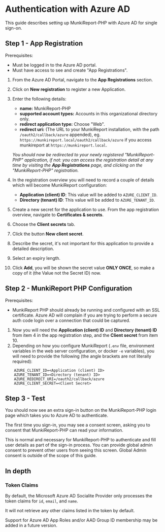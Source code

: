 # Authentication with Azure AD #

This guide describes setting up MunkiReport-PHP with Azure AD for single sign-on.

## Step 1 - App Registration ##

Prerequisites:

- Must be logged in to the Azure AD portal.
- Must have access to see and create "App Registrations".

1. From the Azure AD Portal, navigate to the **App Registrations** section.
2. Click on **New registration** to register a new Application.
3. Enter the following details:

    - **name:** MunkiReport-PHP
    - **supported account types:** Accounts in this organizational directory only.
    - **redirect application type:** Choose "Web".
    - **redirect uri:** (The URL to your MunkiReport installation, with the path `/oauth2/callback/azure` appended), eg.
        `https://munkireport.local/oauth2/callback/azure` if you access munkireport at `https://munkireport.local`.
   
    _You should now be redirected to your newly registered "MunkiReport-PHP" application, if not: you can access the registration
    detail at any time by visiting the **App Registrations** page, and clicking on the "MunkiReport-PHP" registration._

4. In the registration overview you will need to record a couple of details which will become MunkiReport configuration:
   - **Application (client) ID**: This value will be added to `AZURE_CLIENT_ID`.
   - **Directory (tenant) ID**: This value will be added to `AZURE_TENANT_ID`.

5. Create a new secret for the application to use. From the app registration overview, navigate to **Certificates & secrets**.
6. Choose the **Client secrets** tab.
7. Click the button **New client secret**.
8. Describe the secret, it's not important for this application to provide a detailed description.
9. Select an expiry length.
10. Click **Add**, you will be shown the secret value **ONLY ONCE**, so make a copy of it (the Value not the Secret ID) now.

## Step 2 - MunkiReport PHP Configuration ##

Prerequisites:

- MunkiReport PHP should already be running and configured with an SSL certificate. Azure AD will complain if you are
  trying to perform a secure auth code login over a connection that could be captured.

1. Now you will need the **Application (client) ID** and **Directory (tenant) ID** from item 4 in the app registration step,
   and the **Client secret** from item 10.
2. Depending on how you configure MunkiReport (`.env` file, environment variables in the web server configuration, or docker `-e` variables),
   you will need to provide the following (the angle brackets are not literally required):

```
    AZURE_CLIENT_ID=<Application (client) ID>
    AZURE_TENANT_ID=<Directory (tenant) ID>
    AZURE_REDIRECT_URI=/oauth2/callback/azure
    AZURE_CLIENT_SECRET=<Client Secret>
```

## Step 3 - Test ##

You should now see an extra sign-in button on the MunkiReport-PHP login page which takes you to Azure AD to authenticate.

The first time you sign-in, you may see a consent screen, asking you to consent that MunkiReport-PHP can read your information.

This is normal and necessary for MunkiReport-PHP to authenticate and fill user details as part of the sign-in process. You can
provide global admin consent to prevent other users from seeing this screen. Global Admin consent is outside of the scope of this
guide.

## In depth ##

### Token Claims ###

By default, the Microsoft Azure AD Socialite Provider only processes the token claims for `id`, `email`, and `name`.

It will not retrieve any other claims listed in the token by default.

Support for Azure AD App Roles and/or AAD Group ID membership may be added in a future version.
